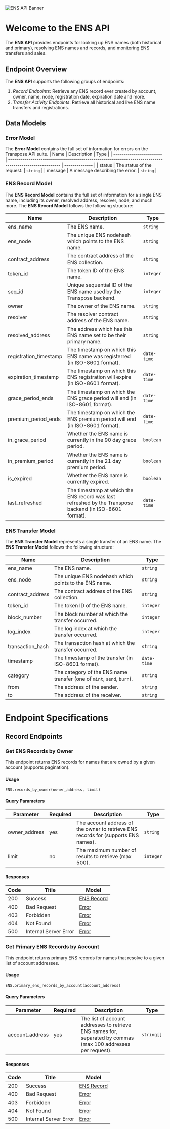 ![ENS API Banner](https://files.readme.io/c59e02a-TRSP_DocBanner_ENS.png)
# Welcome to the ENS API

The **ENS API** provides endpoints for looking up ENS names (both historical and primary), resolving ENS names and records, and monitoring ENS transfers and sales.

## Endpoint Overview
The **ENS API** supports the following groups of endpoints:
 
1. *Record Endpoints*: Retrieve any ENS record ever created by account, owner, name, node, registration date, expiration date and more.
2. *Transfer Activity Endpoints*: Retrieve all historical and live ENS name transfers and registrations.

## Data Models

### Error Model
The **Error Model** contains the full set of information for errors on the Transpose API suite.
| Name                     | Description                                                                                             | Type           |
| ------------------------ | ------------------------------------------------------------------------------------------------------- | -------------- |
| status                   | The status of the request.                                                                              | `string`       |
| message                  | A message describing the error.                                                                         | `string`       |

### ENS Record Model
The **ENS Record Model** contains the full set of information for a single ENS name, including its owner, resolved address, resolver, node, and much more. The **ENS Record Model** follows the following structure: 

| Name                     | Description                                                                                             | Type           |
| ------------------------ | ------------------------------------------------------------------------------------------------------- | -------------- |
| ens_name                 | The ENS name.                                                                                           | `string`       |
| ens_node                 | The unique ENS nodehash which points to the ENS name.                                                   | `string`       |
| contract_address         | The contract address of the ENS collection.                                                             | `string`       |
| token_id                 | The token ID of the ENS name.                                                                           | `integer`      |
| seq_id                   | Unique sequential ID of the ENS name used by the Transpose backend.                                     | `integer`      |
| owner                    | The owner of the ENS name.                                                                              | `string`       |
| resolver                 | The resolver contract address of the ENS name.                                                          | `string`       |
| resolved_address         | The address which has this ENS name set to be their primary name.                                       | `string`       |
| registration_timestamp   | The timestamp on which this ENS name was registerred (in ISO-8601 format).                              | `date-time`    |
| expiration_timestamp     | The timestamp on which this ENS registration will expire (in ISO-8601 format).                          | `date-time`    |
| grace_period_ends        | The timestamp on which the ENS grace period will end (in ISO-8601 format).                              | `date-time`    |
| premium_period_ends      | The timestamp on which the ENS premium period will end (in ISO-8601 format).                            | `date-time`    |
| in_grace_period          | Whether the ENS name is currently in the 90 day grace period.                                           | `boolean`      |
| in_premium_period        | Whether the ENS name is currently in the 21 day premium period.                                         | `boolean`      |
| is_expired               | Whether the ENS name is currently expired.                                                              | `boolean`      |
| last_refreshed           | The timestamp at which the ENS record was last refreshed by the Transpose backend (in ISO-8601 format). | `date-time`    |

### ENS Transfer Model
The **ENS Transfer Model** represents a single transfer of an ENS name. The **ENS Transfer Model** follows the following structure:

| Name                     | Description                                                                                             | Type           |
| ------------------------ | ------------------------------------------------------------------------------------------------------- | -------------- |
| ens_name                 | The ENS name.                                                                                           | `string`       |
| ens_node                 | The unique ENS nodehash which points to the ENS name.                                                   | `string`       |
| contract_address         | The contract address of the ENS collection.                                                             | `string`       |
| token_id                 | The token ID of the ENS name.                                                                           | `integer`      |
| block_number             | The block number at which the transfer occurred.                                                        | `integer`      |
| log_index                | The log index at which the transfer occurred.                                                           | `integer`      |
| transaction_hash         | The transaction hash at which the transfer occurred.                                                    | `string`       |
| timestamp                | The timestamp of the transfer (in ISO-8601 format).                                                     | `date-time`    |
| category                 | The category of the ENS name transfer (one of `mint`, `send`, `burn`).                                  | `string`       |
| from                     | The address of the sender.                                                                              | `string`       |
| to                       | The address of the receiver.                                                                            | `string`       |

# Endpoint Specifications

## Record Endpoints

### Get ENS Records by Owner
This endpoint returns ENS records for names that are owned by a given account (supports pagination).

#### Usage
```
ENS.records_by_owner(owner_address, limit)
```

#### Query Parameters
| Parameter                | Required | Description                                                                                  | Type           |
| ------------------------ | -------- | -------------------------------------------------------------------------------------------- | -------------- |
| owner_address            | yes      | The account address of the owner to retrieve ENS records for (supports ENS names).           | `string`       |
| limit                    | no       | The maximum number of results to retrieve (max 500).                                         | `integer`      |

#### Responses
| Code              | Title                 |  Model                                                                                                       |
| ----------------- | --------------------- | ------------------------------------------------------------------------------------------------------------ |
| 200               | Success               | [ENS Record](https://github.com/TransposeData/transpose-python-sdk/tree/main/docs/ens.md#ENS-Record-Model)   |
| 400               | Bad Request           | [Error](https://github.com/TransposeData/transpose-python-sdk/tree/main/docs/ens.md#Error-Model)             |
| 403               | Forbidden             | [Error](https://github.com/TransposeData/transpose-python-sdk/tree/main/docs/ens.md#Error-Model)             |
| 404               | Not Found             | [Error](https://github.com/TransposeData/transpose-python-sdk/tree/main/docs/ens.md#Error-Model)             |
| 500               | Internal Server Error | [Error](https://github.com/TransposeData/transpose-python-sdk/tree/main/docs/ens.md#Error-Model)             |


### Get Primary ENS Records by Account
This endpoint returns primary ENS records for names that resolve to a given list of account addresses.

#### Usage
```
ENS.primary_ens_records_by_account(account_address)
```

#### Query Parameters
| Parameter                | Required | Description                                                                                  | Type           |
| ------------------------ | -------- | -------------------------------------------------------------------------------------------- | -------------- |
| account_address            | yes      | The list of account addresses to retrieve ENS names for, separated by commas (max 100 addresses per request). | `string[]`       |

#### Responses
| Code              | Title                 |  Model                                                                                                       |
| ----------------- | --------------------- | ------------------------------------------------------------------------------------------------------------ |
| 200               | Success               | [ENS Record](https://github.com/TransposeData/transpose-python-sdk/tree/main/docs/ens.md#ENS-Record-Model)   |
| 400               | Bad Request           | [Error](https://github.com/TransposeData/transpose-python-sdk/tree/main/docs/ens.md#Error-Model)             |
| 403               | Forbidden             | [Error](https://github.com/TransposeData/transpose-python-sdk/tree/main/docs/ens.md#Error-Model)             |
| 404               | Not Found             | [Error](https://github.com/TransposeData/transpose-python-sdk/tree/main/docs/ens.md#Error-Model)             |
| 500               | Internal Server Error | [Error](https://github.com/TransposeData/transpose-python-sdk/tree/main/docs/ens.md#Error-Model)             |
